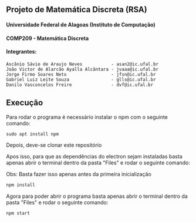 ## Projeto de Matemática Discreta (RSA)

#### Universidade Federal de Alagoas (Instituto de Computação)
#### COMP209 - Matemática Discreta
#### Integrantes:
    Ascânio Sávio de Araujo Neves           - asan2@ic.ufal.br
    João Victor de Alarcão Ayalla Alcântara - jvaaa@ic.ufal.br
    Jorge Firmo Soares Neto                 - jfsn@ic.ufal.br
    Gabriel Luiz Leite Souza                - glls@ic.ufal.br
    Danilo Vasconcelos Freire               - dvf@ic.ufal.br

## Execução
Para rodar o programa é necessário instalar o npm com o seguinte comando:

```c
sudo apt install npm
```

Depois, deve-se clonar este repositório

Apos isso, para que as dependências do electron sejam instaladas basta apenas abrir o terminal dentro da pasta "Files" e rodar o seguinte comando:

Obs: Basta fazer isso apenas antes da primeira inicialização
```c
npm install 
```

Agora para poder abrir o programa basta apenas abrir o terminal dentro da pasta "Files" e rodar o seguinte comando:

```c
npm start
```
